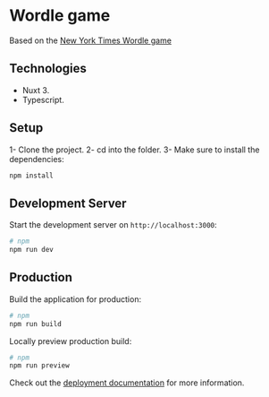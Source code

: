 # Wordle game

Based on the [New York Times Wordle game](https://www.nytimes.com/games/wordle/index.html)

## Technologies

* Nuxt 3.
* Typescript.

## Setup

1- Clone the project.
2- cd into the folder.
3- Make sure to install the dependencies:

```bash
npm install
```

## Development Server

Start the development server on `http://localhost:3000`:

```bash
# npm
npm run dev
```

## Production

Build the application for production:

```bash
# npm
npm run build
```

Locally preview production build:

```bash
# npm
npm run preview
```
Check out the [deployment documentation](https://nuxt.com/docs/getting-started/deployment) for more information.